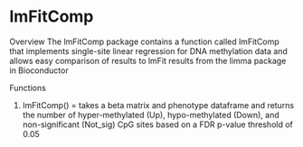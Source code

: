 # lmFitComp
Overview
The lmFitComp package contains a function called lmFitComp that implements single-site linear regression for DNA methylation data and allows easy comparison of results to lmFit results from the limma package in Bioconductor

Functions
1. lmFitComp() = takes a beta matrix and phenotype dataframe and returns the number of hyper-methylated (Up), hypo-methylated (Down), and non-significant (Not_sig) CpG sites based on a FDR p-value threshold of 0.05

